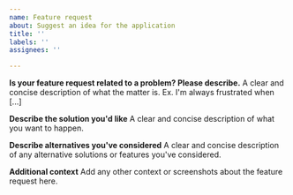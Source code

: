 ```yaml
---
name: Feature request
about: Suggest an idea for the application
title: ''
labels: ''
assignees: ''

---
```


**Is your feature request related to a problem? Please describe.**
A clear and concise description of what the matter is. Ex. I'm always frustrated when [...]

**Describe the solution you'd like**
A clear and concise description of what you want to happen.

**Describe alternatives you've considered**
A clear and concise description of any alternative solutions or features you've considered.

**Additional context**
Add any other context or screenshots about the feature request here.
